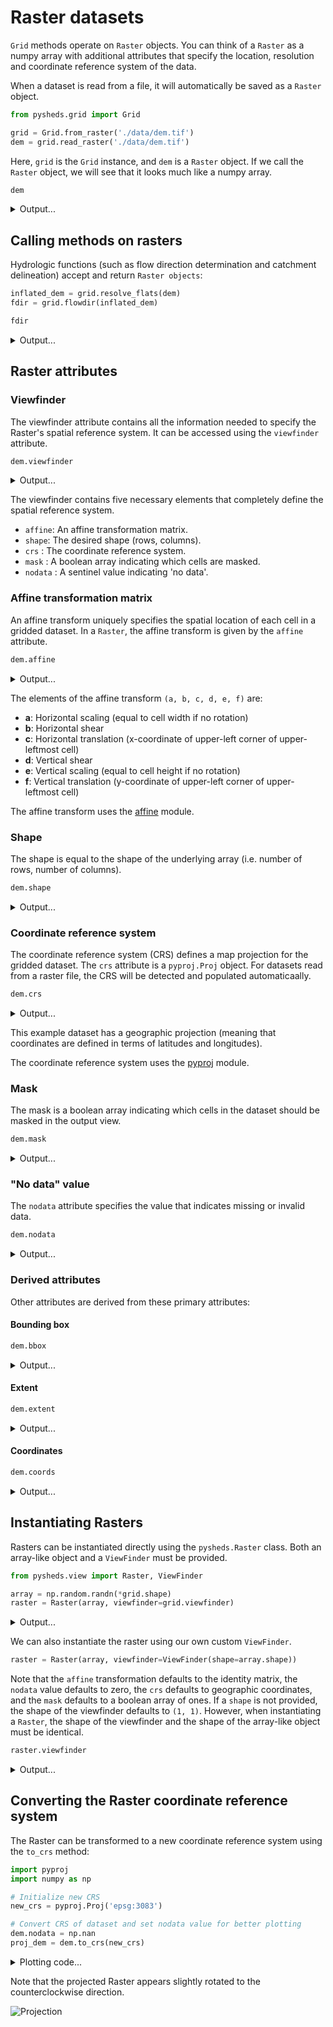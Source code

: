 # Raster datasets

`Grid` methods operate on `Raster` objects. You can think of a `Raster` as a numpy array with additional attributes that specify the location, resolution and coordinate reference system of the data.

When a dataset is read from a file, it will automatically be saved as a `Raster` object.

```python
from pysheds.grid import Grid

grid = Grid.from_raster('./data/dem.tif')
dem = grid.read_raster('./data/dem.tif')
```

Here, `grid` is the `Grid` instance, and `dem` is a `Raster` object. If we call the `Raster` object, we will see that it looks much like a numpy array.

```python
dem
```
<details>
<summary>Output...</summary>
<p>

```
Raster([[214, 212, 210, ..., 177, 177, 175],
        [214, 210, 207, ..., 176, 176, 174],
        [211, 209, 204, ..., 174, 174, 174],
        ...,
        [263, 262, 263, ..., 217, 217, 216],
        [266, 265, 265, ..., 217, 217, 217],
        [268, 267, 266, ..., 216, 217, 216]], dtype=int16)
```

</p>
</details>

## Calling methods on rasters

Hydrologic functions (such as flow direction determination and catchment delineation) accept and return `Raster objects`:

```python
inflated_dem = grid.resolve_flats(dem)
fdir = grid.flowdir(inflated_dem)
```

```python
fdir
```

<details>
<summary>Output...</summary>
<p>

```
Raster([[  0,   0,   0, ...,   0,   0,   0],
        [  0,   2,   2, ...,   4,   1,   0],
        [  0,   1,   2, ...,   4,   2,   0],
        ...,
        [  0,  64,  32, ...,   8,   1,   0],
        [  0,  64,  32, ...,  16, 128,   0],
        [  0,   0,   0, ...,   0,   0,   0]])
```

</p>
</details>



## Raster attributes

### Viewfinder

The viewfinder attribute contains all the information needed to specify the Raster's spatial reference system. It can be accessed using the `viewfinder` attribute.

```python
dem.viewfinder
```

<details>
<summary>Output...</summary>
<p>

```
<pysheds.sview.ViewFinder at 0x13222f908>
```

</p>
</details>


The viewfinder contains five necessary elements that completely define the spatial reference system.

  - `affine`: An affine transformation matrix.
  - `shape`: The desired shape (rows, columns).
  - `crs` : The coordinate reference system.
  - `mask` : A boolean array indicating which cells are masked.
  - `nodata` : A sentinel value indicating 'no data'.

### Affine transformation matrix

An affine transform uniquely specifies the spatial location of each cell in a gridded dataset. In a `Raster`, the affine transform is given by the `affine` attribute.

```python
dem.affine
```
<details>
<summary>Output...</summary>
<p>

```
Affine(0.0008333333333333, 0.0, -100.0,
       0.0, -0.0008333333333333, 34.9999999999998)
```

</p>
</details>

The elements of the affine transform `(a, b, c, d, e, f)` are:

- **a**: Horizontal scaling (equal to cell width if no rotation)
- **b**: Horizontal shear
- **c**: Horizontal translation (x-coordinate of upper-left corner of upper-leftmost cell)
- **d**: Vertical shear
- **e**: Vertical scaling (equal to cell height if no rotation)
- **f**: Vertical translation (y-coordinate of upper-left corner of upper-leftmost cell)

The affine transform uses the [affine](https://pypi.org/project/affine/) module.

### Shape

The shape is equal to the shape of the underlying array (i.e. number of rows, number of columns).

```python
dem.shape
```

<details>
<summary>Output...</summary>
<p>

```
(359, 367)
```

</p>
</details>

### Coordinate reference system

The coordinate reference system (CRS) defines a map projection for the gridded
dataset. The `crs` attribute is a `pyproj.Proj` object. For datasets read from a
raster file, the CRS will be detected and populated automaticaally.

```python
dem.crs
```

<details>
<summary>Output...</summary>
<p>

```
Proj('+proj=longlat +datum=WGS84 +no_defs', preserve_units=True)
```

</p>
</details>

This example dataset has a geographic projection (meaning that coordinates are defined in terms of latitudes and longitudes).

The coordinate reference system uses the [pyproj](https://pypi.org/project/pyproj/) module.

### Mask

The mask is a boolean array indicating which cells in the dataset should be masked in the output view.

```python
dem.mask
```

<details>
<summary>Output...</summary>
<p>

```
array([[ True,  True,  True, ...,  True,  True,  True],
       [ True,  True,  True, ...,  True,  True,  True],
       [ True,  True,  True, ...,  True,  True,  True],
       ...,
       [ True,  True,  True, ...,  True,  True,  True],
       [ True,  True,  True, ...,  True,  True,  True],
       [ True,  True,  True, ...,  True,  True,  True]])
```

</p>
</details>

### "No data" value

The `nodata` attribute specifies the value that indicates missing or invalid data.

```python
dem.nodata
```

<details>
<summary>Output...</summary>
<p>

```
-32768
```

</p>
</details>

### Derived attributes

Other attributes are derived from these primary attributes:

#### Bounding box

```python
dem.bbox
```

<details>
<summary>Output...</summary>
<p>

```
(-97.4849999999961, 32.52166666666537, -97.17833333332945, 32.82166666666536)
```

</p>
</details>

#### Extent

```python
dem.extent
```

<details>
<summary>Output...</summary>
<p>

```
(-97.4849999999961, -97.17833333332945, 32.52166666666537, 32.82166666666536)
```

</p>
</details>

#### Coordinates

```python
dem.coords
```

<details>
<summary>Output...</summary>
<p>

```
array([[ 32.82166667, -97.485     ],
       [ 32.82166667, -97.48416667],
       [ 32.82166667, -97.48333333],
       ...,
       [ 32.52333333, -97.18166667],
       [ 32.52333333, -97.18083333],
       [ 32.52333333, -97.18      ]])
```

</p>
</details>

## Instantiating Rasters

Rasters can be instantiated directly using the `pysheds.Raster` class. Both an array-like object and a `ViewFinder` must be provided.

```python
from pysheds.view import Raster, ViewFinder

array = np.random.randn(*grid.shape)
raster = Raster(array, viewfinder=grid.viewfinder)
```

<details>
<summary>Output...</summary>
<p>

```
raster

Raster([[-0.71876505, -0.35747123, -0.3296262 , ..., -0.07522118,
         -0.86431367, -0.45065405],
        [-1.12477409,  2.28759514,  0.5855458 , ..., -0.43795955,
          0.42813309,  0.03900371],
        [-1.33345727,  1.03254272,  0.0904066 , ...,  0.06465593,
         -1.09938815,  1.1821455 ],
        ...,
        [ 0.67330805,  0.37022934,  0.13783694, ..., -1.59943506,
          0.65154575, -0.58218991],
        [ 0.67738517,  0.43696016,  1.09402764, ..., -1.63815592,
          1.67867785,  0.16609381],
        [ 1.17302635,  0.31176851,  1.79257942, ..., -0.48385788,
          1.38478075, -0.76431488]])
```

</p>
</details>

We can also instantiate the raster using our own custom `ViewFinder`.

```python
raster = Raster(array, viewfinder=ViewFinder(shape=array.shape))
```

Note that the `affine` transformation defaults to the identity matrix, the `nodata` value defaults to zero, the `crs` defaults to geographic coordinates, and the `mask` defaults to a boolean array of ones. If a `shape` is not provided, the shape of the viewfinder defaults to `(1, 1)`. However, when instantiating a `Raster`, the shape of the viewfinder and the shape of the array-like object must be identical.

```python
raster.viewfinder
```

<details>
<summary>Output...</summary>
<p>

```
'affine' : Affine(1.0, 0.0, 0.0,
       0.0, 1.0, 0.0)
'shape' : (359, 367)
'nodata' : 0
'crs' : Proj('+proj=longlat +datum=WGS84 +no_defs', preserve_units=True)
'mask' : array([[ True,  True,  True, ...,  True,  True,  True],
       [ True,  True,  True, ...,  True,  True,  True],
       [ True,  True,  True, ...,  True,  True,  True],
       ...,
       [ True,  True,  True, ...,  True,  True,  True],
       [ True,  True,  True, ...,  True,  True,  True],
       [ True,  True,  True, ...,  True,  True,  True]])
```

</p>
</details>


## Converting the Raster coordinate reference system

The Raster can be transformed to a new coordinate reference system using the `to_crs` method:

```python
import pyproj
import numpy as np

# Initialize new CRS
new_crs = pyproj.Proj('epsg:3083')

# Convert CRS of dataset and set nodata value for better plotting
dem.nodata = np.nan
proj_dem = dem.to_crs(new_crs)
```

<details>
<summary>Plotting code...</summary>
<p>

```python
import matplotlib.pyplot as plt
import seaborn as sns

fig, ax = plt.subplots(1, 2, figsize=(12,8))
fig.patch.set_alpha(0)
ax[0].imshow(dem, cmap='terrain', zorder=1)
ax[1].imshow(proj_dem, cmap='terrain', zorder=1)
ax[0].set_title('DEM', size=14)
ax[1].set_title('Projected DEM', size=14)
plt.tight_layout()
```

</p>
</details>

Note that the projected Raster appears slightly rotated to the counterclockwise direction.

![Projection](https://s3.us-east-2.amazonaws.com/pysheds/img/rasters_projection.png)

